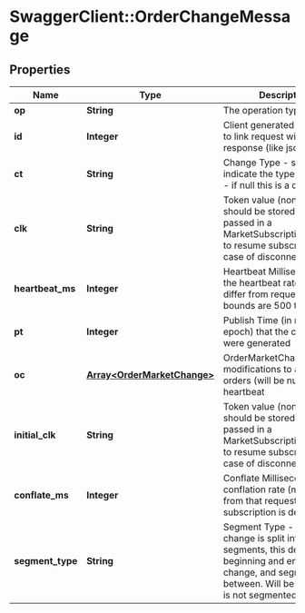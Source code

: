 # SwaggerClient::OrderChangeMessage

## Properties
Name | Type | Description | Notes
------------ | ------------- | ------------- | -------------
**op** | **String** | The operation type | [optional] 
**id** | **Integer** | Client generated unique id to link request with response (like json rpc) | [optional] 
**ct** | **String** | Change Type - set to indicate the type of change - if null this is a delta) | [optional] 
**clk** | **String** | Token value (non-null) should be stored and passed in a MarketSubscriptionMessage to resume subscription (in case of disconnect) | [optional] 
**heartbeat_ms** | **Integer** | Heartbeat Milliseconds - the heartbeat rate (may differ from requested: bounds are 500 to 30000) | [optional] 
**pt** | **Integer** | Publish Time (in millis since epoch) that the changes were generated | [optional] 
**oc** | [**Array&lt;OrderMarketChange&gt;**](OrderMarketChange.md) | OrderMarketChanges - the modifications to account&#39;s orders (will be null on a heartbeat | [optional] 
**initial_clk** | **String** | Token value (non-null) should be stored and passed in a MarketSubscriptionMessage to resume subscription (in case of disconnect) | [optional] 
**conflate_ms** | **Integer** | Conflate Milliseconds - the conflation rate (may differ from that requested if subscription is delayed) | [optional] 
**segment_type** | **String** | Segment Type - if the change is split into multiple segments, this denotes the beginning and end of a change, and segments in between. Will be null if data is not segmented | [optional] 


